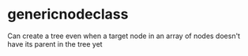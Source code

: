 # genericnodeclass
Can create a tree even when a target node in an array of nodes doesn't have its parent in the tree yet
